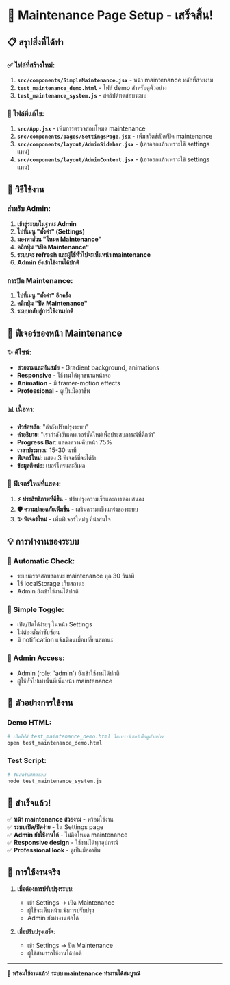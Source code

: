 # 🔧 Maintenance Page Setup - เสร็จสิ้น!

## 📋 สรุปสิ่งที่ได้ทำ

### ✅ ไฟล์ที่สร้างใหม่:
1. **`src/components/SimpleMaintenance.jsx`** - หน้า maintenance หลักที่สวยงาม
2. **`test_maintenance_demo.html`** - ไฟล์ demo สำหรับดูตัวอย่าง
3. **`test_maintenance_system.js`** - สคริปต์ทดสอบระบบ

### 🔄 ไฟล์ที่แก้ไข:
1. **`src/App.jsx`** - เพิ่มการตรวจสอบโหมด maintenance
2. **`src/components/pages/SettingsPage.jsx`** - เพิ่มสวิตช์เปิด/ปิด maintenance
3. **`src/components/layout/AdminSidebar.jsx`** - (เอาออกแล้วเพราะใช้ settings แทน)
4. **`src/components/layout/AdminContent.jsx`** - (เอาออกแล้วเพราะใช้ settings แทน)

## 🚀 วิธีใช้งาน

### สำหรับ Admin:
1. **เข้าสู่ระบบในฐานะ Admin**
2. **ไปที่เมนู "ตั้งค่า" (Settings)**
3. **มองหาส่วน "โหมด Maintenance"**
4. **คลิกปุ่ม "เปิด Maintenance"**
5. **ระบบจะ refresh และผู้ใช้ทั่วไปจะเห็นหน้า maintenance**
6. **Admin ยังเข้าใช้งานได้ปกติ**

### การปิด Maintenance:
1. **ไปที่เมนู "ตั้งค่า" อีกครั้ง**
2. **คลิกปุ่ม "ปิด Maintenance"**
3. **ระบบกลับสู่การใช้งานปกติ**

## 🎨 ฟีเจอร์ของหน้า Maintenance

### ✨ ดีไซน์:
- **สวยงามและทันสมัย** - Gradient background, animations
- **Responsive** - ใช้งานได้ทุกขนาดหน้าจอ
- **Animation** - มี framer-motion effects
- **Professional** - ดูเป็นมืออาชีพ

### 📊 เนื้อหา:
- **หัวข้อหลัก**: "กำลังปรับปรุงระบบ"
- **คำอธิบาย**: "เรากำลังอัพเดทเวอร์ชั่นใหม่เพื่อประสบการณ์ที่ดีกว่า"
- **Progress Bar**: แสดงความคืบหน้า 75%
- **เวลาประมาณ**: 15-30 นาที
- **ฟีเจอร์ใหม่**: แสดง 3 ฟีเจอร์ที่จะได้รับ
- **ข้อมูลติดต่อ**: เบอร์โทรและอีเมล

### 🔧 ฟีเจอร์ใหม่ที่แสดง:
1. **⚡ ประสิทธิภาพที่ดีขึ้น** - ปรับปรุงความเร็วและการตอบสนอง
2. **🛡️ ความปลอดภัยเพิ่มขึ้น** - เสริมความแข็งแกร่งของระบบ
3. **✨ ฟีเจอร์ใหม่** - เพิ่มฟีเจอร์ใหม่ๆ ที่น่าสนใจ

## 💡 การทำงานของระบบ

### 🔄 Automatic Check:
- ระบบตรวจสอบสถานะ maintenance ทุก 30 วินาที
- ใช้ localStorage เก็บสถานะ
- Admin ยังเข้าใช้งานได้ปกติ

### 🎯 Simple Toggle:
- เปิด/ปิดได้ง่ายๆ ในหน้า Settings
- ไม่ต้องตั้งค่าซับซ้อน
- มี notification แจ้งเตือนเมื่อเปลี่ยนสถานะ

### 🔐 Admin Access:
- Admin (role: 'admin') ยังเข้าใช้งานได้ปกติ
- ผู้ใช้ทั่วไปเท่านั้นที่เห็นหน้า maintenance

## 📱 ตัวอย่างการใช้งาน

### Demo HTML:
```bash
# เปิดไฟล์ test_maintenance_demo.html ในเบราว์เซอร์เพื่อดูตัวอย่าง
open test_maintenance_demo.html
```

### Test Script:
```bash
# รันสคริปต์ทดสอบ
node test_maintenance_system.js
```

## 🎊 สำเร็จแล้ว!

✅ **หน้า maintenance สวยงาม** - พร้อมใช้งาน  
✅ **ระบบเปิด/ปิดง่าย** - ใน Settings page  
✅ **Admin ยังใช้งานได้** - ไม่ติดโหมด maintenance  
✅ **Responsive design** - ใช้งานได้ทุกอุปกรณ์  
✅ **Professional look** - ดูเป็นมืออาชีพ  

## 🔄 การใช้งานจริง

1. **เมื่อต้องการปรับปรุงระบบ**:
   - เข้า Settings → เปิด Maintenance
   - ผู้ใช้จะเห็นหน้าแจ้งการปรับปรุง
   - Admin ยังทำงานต่อได้

2. **เมื่อปรับปรุงเสร็จ**:
   - เข้า Settings → ปิด Maintenance
   - ผู้ใช้สามารถใช้งานได้ปกติ

---

**🎉 พร้อมใช้งานแล้ว! ระบบ maintenance ทำงานได้สมบูรณ์**
